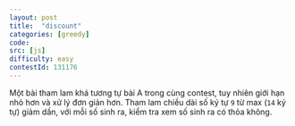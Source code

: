 ```yaml
---
layout: post
title:  "discount"
categories: [greedy]
code: 
src: [js]
difficulty: easy
contestId: 131176
---
```


Một bài tham lam khá tương tự bài A trong cùng contest, tuy nhiên giới hạn nhỏ hơn và xử lý đơn giản hơn. Tham lam chiều dài số ký tự `9` từ max (`14` ký tự) giảm dần, với mỗi số sinh ra, kiểm tra xem số sinh ra có thỏa không.
